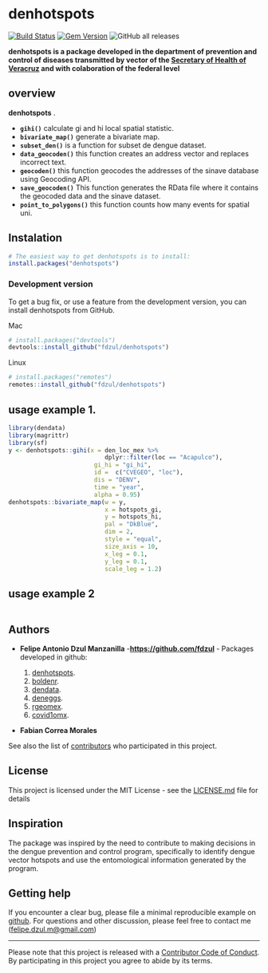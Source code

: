 # **denhotspots**

[![Build Status](https://travis-ci.org/pages-themes/cayman.svg?branch=master)](https://travis-ci.org/pages-themes/cayman) [![Gem Version](https://badge.fury.io/rb/jekyll-theme-cayman.svg)](https://badge.fury.io/rb/jekyll-theme-cayman)
![GitHub all releases](https://img.shields.io/github/downloads/fdzul/denhotspots/total?style=social)

**denhotspots is a package developed in the department of prevention and control of diseases transmitted by vector of the [Secretary of Health of Veracruz](https://www.ssaver.gob.mx/) and with colaboration of the federal level**


## **overview**

**denhotspots** . 

  - **`gihi()`** calculate gi and hi local spatial statistic.
  - **`bivariate_map()`** generate a bivariate map.
  - **`subset_den()`** is a function for subset de dengue dataset.
  - **`data_geocoden()`** this function creates an address vector and replaces incorrect text.
  - **`geocoden()`** this function geocodes the addresses of the sinave database using Geocoding API.
  - **`save_geocoden()`** This function generates the RData file where it contains the geocoded data and the sinave dataset.
  - **`point_to_polygons()`** this function counts how many events for spatial uni.

## Instalation

``` r
# The easiest way to get denhotspots is to install:
install.packages("denhotspots")
```

### Development version

To get a bug fix, or use a feature from the development version, you can
install denhotspots from GitHub.

Mac
``` r
# install.packages("devtools")
devtools::install_github("fdzul/denhotspots")
``` 

Linux
``` r
# install.packages("remotes")
remotes::install_github("fdzul/denhotspots")
``` 


## usage example 1.
``` r
library(dendata)
library(magrittr)
library(sf)
y <- denhotspots::gihi(x = den_loc_mex %>% 
                           dplyr::filter(loc == "Acapulco"),
                        gi_hi = "gi_hi",
                        id =  c("CVEGEO", "loc"),
                        dis = "DENV",
                        time = "year",
                        alpha = 0.95)
denhotspots::bivariate_map(w = y,
                           x = hotspots_gi,
                           y = hotspots_hi,
                           pal = "DkBlue",
                           dim = 2,
                           style = "equal",
                           size_axis = 10,
                           x_leg = 0.1, 
                           y_leg = 0.1,
                           scale_leg = 1.2)
``` 

## usage example 2
``` r

``` 

## Authors

* **Felipe Antonio Dzul Manzanilla** -**https://github.com/fdzul** - Packages developed in github:

  1) [denhotspots](https://github.com/fdzul/denhotspots). 
  2) [boldenr](https://github.com/fdzul/boldenr). 
  3) [dendata](https://github.com/fdzul/dendata).
  4) [deneggs](https://github.com/fdzul/deneggs).
  5) [rgeomex](https://github.com/fdzul/rgeomex).
  6) [covid1omx](https://github.com/fdzul/covid19mx).

* **Fabian Correa Morales**


See also the list of [contributors](https://github.com/fdzul/denhotspots/contributors) who participated in this project.

## License

This project is licensed under the MIT License - see the [LICENSE.md](LICENSE.md) file for details


## Inspiration

The package was inspired by the need to contribute to making decisions in the dengue prevention and control program, specifically to identify dengue vector hotspots and use the entomological information generated by the program.

## Getting help

If you encounter a clear bug, please file a minimal reproducible example
on [github](https://github.com/fdzul/deneggs/issues). For questions
and other discussion, please feel free to contact me (felipe.dzul.m@gmail.com)

-----

Please note that this project is released with a [Contributor Code of
Conduct](https://dplyr.tidyverse.org/CODE_OF_CONDUCT). By participating
in this project you agree to abide by its terms.
